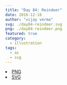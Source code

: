```yaml
---
title: "Day 84: Reindeer"
date: 2016-12-18
author: "vijay verma"
svg: ./day84-reindeer.svg
png: ./day84-reindeer.png
featured: true
category:
  - illustration
tags:
  - ai
  - svg
---
```

<li><a href="./day84-reindeer.png" download className="btn-png">PNG</a></li>
<li><a href="./day84-reindeer.svg" download className="btn-svg">SVG</a></li>
